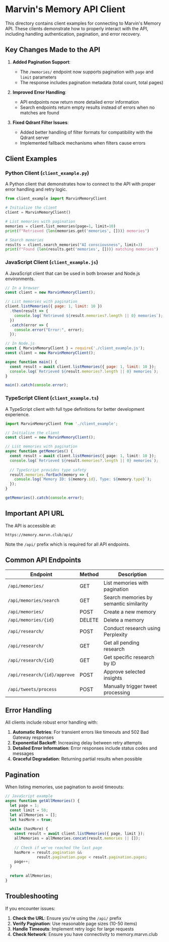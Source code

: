 # Marvin's Memory API Client

This directory contains client examples for connecting to Marvin's Memory API. These clients demonstrate how to properly interact with the API, including handling authentication, pagination, and error recovery.

## Key Changes Made to the API

1. **Added Pagination Support**:
   - The `/memories/` endpoint now supports pagination with `page` and `limit` parameters
   - The response includes pagination metadata (total count, total pages)

2. **Improved Error Handling**:
   - API endpoints now return more detailed error information
   - Search endpoints return empty results instead of errors when no matches are found

3. **Fixed Qdrant Filter Issues**:
   - Added better handling of filter formats for compatibility with the Qdrant server
   - Implemented fallback mechanisms when filters cause errors

## Client Examples

### Python Client (`client_example.py`)

A Python client that demonstrates how to connect to the API with proper error handling and retry logic.

```python
from client_example import MarvinMemoryClient

# Initialize the client
client = MarvinMemoryClient()

# List memories with pagination
memories = client.list_memories(page=1, limit=10)
print(f"Retrieved {len(memories.get('memories', []))} memories")

# Search memories
results = client.search_memories("AI consciousness", limit=3)
print(f"Found {len(results.get('memories', []))} matching memories")
```

### JavaScript Client (`client_example.js`)

A JavaScript client that can be used in both browser and Node.js environments.

```javascript
// In a browser
const client = new MarvinMemoryClient();

// List memories with pagination
client.listMemories({ page: 1, limit: 10 })
  .then(result => {
    console.log(`Retrieved ${result.memories?.length || 0} memories`);
  })
  .catch(error => {
    console.error("Error:", error);
  });

// In Node.js
const { MarvinMemoryClient } = require('./client_example.js');
const client = new MarvinMemoryClient();

async function main() {
  const result = await client.listMemories({ page: 1, limit: 10 });
  console.log(`Retrieved ${result.memories?.length || 0} memories`);
}

main().catch(console.error);
```

### TypeScript Client (`client_example.ts`)

A TypeScript client with full type definitions for better development experience.

```typescript
import MarvinMemoryClient from './client_example';

// Initialize the client
const client = new MarvinMemoryClient();

// List memories with pagination
async function getMemories() {
  const result = await client.listMemories({ page: 1, limit: 10 });
  console.log(`Retrieved ${result.memories?.length || 0} memories`);
  
  // TypeScript provides type safety
  result.memories.forEach(memory => {
    console.log(`Memory ID: ${memory.id}, Type: ${memory.type}`);
  });
}

getMemories().catch(console.error);
```

## Important API URL

The API is accessible at:

```
https://memory.marvn.club/api/
```

Note the `/api/` prefix which is required for all API endpoints.

## Common API Endpoints

| Endpoint | Method | Description |
|----------|--------|-------------|
| `/api/memories/` | GET | List memories with pagination |
| `/api/memories/search` | GET | Search memories by semantic similarity |
| `/api/memories/` | POST | Create a new memory |
| `/api/memories/{id}` | DELETE | Delete a memory |
| `/api/research/` | POST | Conduct research using Perplexity |
| `/api/research/` | GET | Get all pending research |
| `/api/research/{id}` | GET | Get specific research by ID |
| `/api/research/{id}/approve` | POST | Approve selected insights |
| `/api/tweets/process` | POST | Manually trigger tweet processing |

## Error Handling

All clients include robust error handling with:

1. **Automatic Retries**: For transient errors like timeouts and 502 Bad Gateway responses
2. **Exponential Backoff**: Increasing delay between retry attempts
3. **Detailed Error Information**: Error responses include status codes and messages
4. **Graceful Degradation**: Returning partial results when possible

## Pagination

When listing memories, use pagination to avoid timeouts:

```javascript
// JavaScript example
async function getAllMemories() {
  let page = 1;
  const limit = 50;
  let allMemories = [];
  let hasMore = true;
  
  while (hasMore) {
    const result = await client.listMemories({ page, limit });
    allMemories = allMemories.concat(result.memories || []);
    
    // Check if we've reached the last page
    hasMore = result.pagination && 
              result.pagination.page < result.pagination.pages;
    page++;
  }
  
  return allMemories;
}
```

## Troubleshooting

If you encounter issues:

1. **Check the URL**: Ensure you're using the `/api/` prefix
2. **Verify Pagination**: Use reasonable page sizes (10-50 items)
3. **Handle Timeouts**: Implement retry logic for large requests
4. **Check Network**: Ensure you have connectivity to memory.marvn.club
